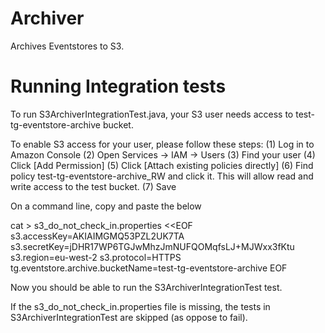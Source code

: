 Archiver
========

Archives Eventstores to S3.


Running Integration tests
=========================
To run S3ArchiverIntegrationTest.java, your S3 user needs access to test-tg-eventstore-archive bucket.

To enable S3 access for your user, please follow these steps:
  (1) Log in to Amazon Console
  (2) Open Services -> IAM -> Users
  (3) Find your user
  (4) Click [Add Permission]
  (5) Click [Attach existing policies directly]
  (6) Find policy test-tg-eventstore-archive_RW and click it. This will allow read and write access to the test bucket.
  (7) Save
  
On a command line, copy and paste the below 

cat > s3_do_not_check_in.properties <<EOF
s3.accessKey=AKIAIMGMQ53PZL2UK7TA
s3.secretKey=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
s3.region=eu-west-2
s3.protocol=HTTPS
tg.eventstore.archive.bucketName=test-tg-eventstore-archive
EOF


Now you should be able to run the S3ArchiverIntegrationTest test.

If the  s3_do_not_check_in.properties file is missing, the tests in S3ArchiverIntegrationTest are skipped (as oppose to fail).


